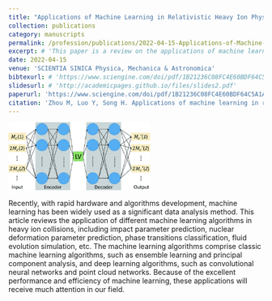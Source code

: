 ```yaml
---
title: "Applications of Machine Learning in Relativistic Heavy Ion Physics"
collection: publications
category: manuscripts
permalink: /profession/publications/2022-04-15-Applications-of-Machine-Learning-in-Relativistic-Heavy-Ion-Physics
excerpt: # 'This paper is a review on the applications of machine learning in relativistic heavy ion physics.'
date: 2022-04-15
venue: 'SCIENTIA SINICA Physica, Mechanica & Astronomica'
bibtexurl: # 'https://www.sciengine.com/doi/pdf/1B21236C08FC4E60BDF64C5A1AF5D7B2?ipInfo=73.79.238.13'
slidesurl: # 'http://academicpages.github.io/files/slides2.pdf'
paperurl: 'https://www.sciengine.com/doi/pdf/1B21236C08FC4E60BDF64C5A1AF5D7B2?ipInfo=73.79.238.13'
citation: 'Zhou M, Luo Y, Song H. Applications of machine learning in relativistic heavy ion physics. SCIENTIA SINICA Physica, Mechanica & Astronomica. 2022 Apr 15; 52(5).'
---
```


<img src="/images/MLHeavyIonScientiaSinica22.png" alt="ML in Heavy Ion Overview" style="height: 100pt;">

Recently, with rapid hardware and algorithms development, machine learning has been widely used as a significant data analysis method. This article reviews the application of different machine learning algorithms in heavy ion collisions, including impact parameter prediction, nuclear deformation parameter prediction, phase transitions classification, fluid evolution simulation, etc. The machine learning algorithms comprise classic machine learning algorithms, such as ensemble learning and principal component analysis, and deep learning algorithms, such as convolutional neural networks and point cloud networks. Because of the excellent performance and efficiency of machine learning, these applications will receive much attention in our field.